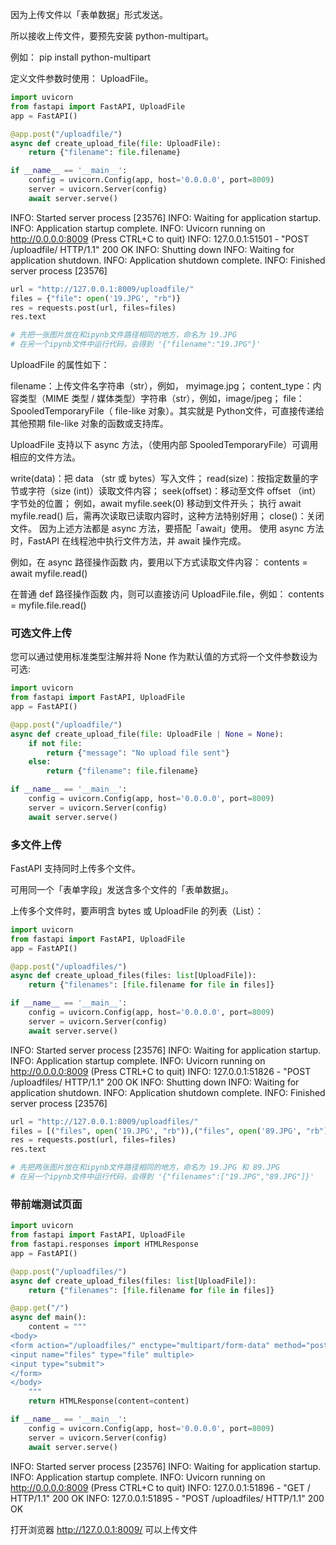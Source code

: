 因为上传文件以「表单数据」形式发送。

所以接收上传文件，要预先安装 python-multipart。

例如： pip install python-multipart

定义文件参数时使用： UploadFile。

```python
import uvicorn
from fastapi import FastAPI, UploadFile
app = FastAPI()

@app.post("/uploadfile/")
async def create_upload_file(file: UploadFile):
    return {"filename": file.filename}

if __name__ == '__main__':
    config = uvicorn.Config(app, host='0.0.0.0', port=8009)
    server = uvicorn.Server(config)
    await server.serve()
```

INFO:     Started server process [23576]
INFO:     Waiting for application startup.
INFO:     Application startup complete.
INFO:     Uvicorn running on http://0.0.0.0:8009 (Press CTRL+C to quit)
INFO:     127.0.0.1:51501 - "POST /uploadfile/ HTTP/1.1" 200 OK
INFO:     Shutting down
INFO:     Waiting for application shutdown.
INFO:     Application shutdown complete.
INFO:     Finished server process [23576]

```python
url = "http://127.0.0.1:8009/uploadfile/"
files = {"file": open('19.JPG', "rb")}
res = requests.post(url, files=files)
res.text

# 先把一张图片放在和ipynb文件路径相同的地方，命名为 19.JPG
# 在另一个ipynb文件中运行代码，会得到 '{"filename":"19.JPG"}'
```

UploadFile 的属性如下：

filename：上传文件名字符串（str），例如， myimage.jpg；
content_type：内容类型（MIME 类型 / 媒体类型）字符串（str），例如，image/jpeg；
file： SpooledTemporaryFile（ file-like 对象）。其实就是 Python文件，可直接传递给其他预期 file-like 对象的函数或支持库。

UploadFile 支持以下 async 方法，（使用内部 SpooledTemporaryFile）可调用相应的文件方法。

write(data)：把 data （str 或 bytes）写入文件；
read(size)：按指定数量的字节或字符（size (int)）读取文件内容；
seek(offset)：移动至文件 offset （int）字节处的位置；
例如，await myfile.seek(0) 移动到文件开头；
执行 await myfile.read() 后，需再次读取已读取内容时，这种方法特别好用；
close()：关闭文件。
因为上述方法都是 async 方法，要搭配「await」使用。
使用 async 方法时，FastAPI 在线程池中执行文件方法，并 await 操作完成。

例如，在 async 路径操作函数 内，要用以下方式读取文件内容：
contents = await myfile.read()

在普通 def 路径操作函数 内，则可以直接访问 UploadFile.file，例如：
contents = myfile.file.read()

### 可选文件上传
您可以通过使用标准类型注解并将 None 作为默认值的方式将一个文件参数设为可选:

```python
import uvicorn
from fastapi import FastAPI, UploadFile
app = FastAPI()

@app.post("/uploadfile/")
async def create_upload_file(file: UploadFile | None = None):
    if not file:
        return {"message": "No upload file sent"}
    else:
        return {"filename": file.filename}

if __name__ == '__main__':
    config = uvicorn.Config(app, host='0.0.0.0', port=8009)
    server = uvicorn.Server(config)
    await server.serve()
```

### 多文件上传
FastAPI 支持同时上传多个文件。

可用同一个「表单字段」发送含多个文件的「表单数据」。

上传多个文件时，要声明含 bytes 或 UploadFile 的列表（List）：

```python
import uvicorn
from fastapi import FastAPI, UploadFile
app = FastAPI()

@app.post("/uploadfiles/")
async def create_upload_files(files: list[UploadFile]):
    return {"filenames": [file.filename for file in files]}

if __name__ == '__main__':
    config = uvicorn.Config(app, host='0.0.0.0', port=8009)
    server = uvicorn.Server(config)
    await server.serve()
```

INFO:     Started server process [23576]
INFO:     Waiting for application startup.
INFO:     Application startup complete.
INFO:     Uvicorn running on http://0.0.0.0:8009 (Press CTRL+C to quit)
INFO:     127.0.0.1:51826 - "POST /uploadfiles/ HTTP/1.1" 200 OK
INFO:     Shutting down
INFO:     Waiting for application shutdown.
INFO:     Application shutdown complete.
INFO:     Finished server process [23576]

```python
url = "http://127.0.0.1:8009/uploadfiles/"
files = [("files", open('19.JPG', "rb")),("files", open('89.JPG', "rb"))]
res = requests.post(url, files=files)
res.text

# 先把两张图片放在和ipynb文件路径相同的地方，命名为 19.JPG 和 89.JPG
# 在另一个ipynb文件中运行代码，会得到 '{"filenames":["19.JPG","89.JPG"]}'
```

### 带前端测试页面
```python
import uvicorn
from fastapi import FastAPI, UploadFile
from fastapi.responses import HTMLResponse
app = FastAPI()

@app.post("/uploadfiles/")
async def create_upload_files(files: list[UploadFile]):
    return {"filenames": [file.filename for file in files]}

@app.get("/")
async def main():
    content = """
<body>
<form action="/uploadfiles/" enctype="multipart/form-data" method="post">
<input name="files" type="file" multiple>
<input type="submit">
</form>
</body>
    """
    return HTMLResponse(content=content)

if __name__ == '__main__':
    config = uvicorn.Config(app, host='0.0.0.0', port=8009)
    server = uvicorn.Server(config)
    await server.serve()
```

INFO:     Started server process [23576]
INFO:     Waiting for application startup.
INFO:     Application startup complete.
INFO:     Uvicorn running on http://0.0.0.0:8009 (Press CTRL+C to quit)
INFO:     127.0.0.1:51896 - "GET / HTTP/1.1" 200 OK
INFO:     127.0.0.1:51895 - "POST /uploadfiles/ HTTP/1.1" 200 OK

打开浏览器 http://127.0.0.1:8009/ 可以上传文件